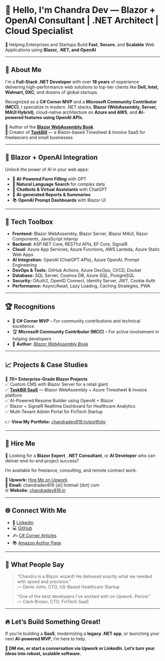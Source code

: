 # 👋 Hello, I'm Chandra Dev — Blazor + OpenAI Consultant | .NET Architect | Cloud Specialist  

🎯 Helping Enterprises and Startups Build **Fast**, **Secure**, and **Scalable** Web Applications using **Blazor, .NET, and OpenAI**  

---

## 🚀 About Me  

I'm a **Full-Stack .NET Developer** with over **18 years** of experience delivering high-performance web solutions to top-tier clients like **Dell, Intel, Walmart, DXC**, and dozens of global startups.  

Recognized as a **C# Corner MVP** and a **Microsoft Community Contributor (MCC)**, I specialize in modern .NET stacks, **Blazor (WebAssembly, Server, MAUI Hybrid)**, cloud-native architecture on **Azure and AWS**, and **AI-powered features using OpenAI APIs**.  

📘 Author of the [**Blazor WebAssembly Book**](https://rb.gy/epbotq)  
🧾 Creator of [**TaskBill**](https://taskbill.online) — a Blazor-based Timesheet & Invoice SaaS for freelancers and small businesses  

---

## 🧠 Blazor + OpenAI Integration  

Unlock the power of AI in your web apps:  

- 🧾 **AI-Powered Form Filling** with GPT  
- 🧠 **Natural Language Search** for complex data  
- 💬 **Chatbots & Virtual Assistants** with ChatGPT  
- 📄 **AI-generated Reports & Summaries**  
- 📚 **OpenAI Prompt Dashboards** with Blazor UI  

---

## 🧰 Tech Toolbox  

- **Frontend:** Blazor WebAssembly, Blazor Server, Blazor MAUI, Razor Components, JavaScript Interop  
- **Backend:** ASP.NET Core, RESTful APIs, EF Core, SignalR  
- **Cloud:** Azure App Services, Azure Functions, AWS Lambda, Azure Static Web Apps  
- **AI Integration:** OpenAI (ChatGPT APIs), Azure OpenAI, Prompt Engineering  
- **DevOps & Tools:** GitHub Actions, Azure DevOps, CI/CD, Docker  
- **Database:** SQL Server, Cosmos DB, Azure SQL, PostgreSQL  
- **Security:** OAuth2, OpenID Connect, Identity Server, JWT, Cookie Auth  
- **Performance:** Async/Await, Lazy Loading, Caching Strategies, PWA  

---

## 🏆 Recognitions  

- 🏅 **C# Corner MVP** – For community contributions and technical excellence  
- 🏆 **Microsoft Community Contributor (MCC)** – For active involvement in helping developers  
- 📘 **Author:** [*Blazor WebAssembly Book*](https://a.co/d/01R4OUyk)  

---

## 📈 Projects & Case Studies  

🧱 **70+ Enterprise-Grade Blazor Projects**  
✅ Custom CMS with Blazor Server for a retail giant  
✅ [**TaskBill SaaS**](https://taskbill.online) — Blazor WebAssembly + Azure Timesheet & Invoice platform  
✅ AI-Powered Resume Builder using OpenAI + Blazor  
✅ Blazor + SignalR Realtime Dashboard for Healthcare Analytics  
✅ Multi-Tenant Admin Portal for FinTech Startup  

👉 **View My Portfolio:** [chandradev819.in/portfolio](https://chandradev819.in/portfolio/)  

---

## 💼 Hire Me  

📌 Looking for a **Blazor Expert**, **.NET Consultant**, or **AI Developer** who can deliver end-to-end project success?  

I’m available for freelance, consulting, and remote contract work.  

🔗 **Upwork:** [Hire Me on Upwork](https://www.upwork.com/freelancers/~019c71ba664f7209a2)  
📧 **Email:** chandradev819 [at] hotmail [dot] com  
🌐 **Website:** [chandradev819.in](https://chandradev819.in)  

---

## 🌐 Connect With Me  

- 🔗 [LinkedIn](https://www.linkedin.com/in/chandradev819/)  
- 💻 [GitHub](https://github.com/Chandradev819)  
- ✍️ [C# Corner Articles](https://www.c-sharpcorner.com/members/chandradev)  
- 📚 [Amazon Author Page](https://a.co/d/01R4OUyk)  

---

## 💬 What People Say  

> “Chandra is a Blazor wizard! He delivered exactly what we needed with speed and precision.”  
> — Denis John, CTO, US-Based Healthcare Startup  

> “One of the best developers I’ve worked with on Upwork. Period.”  
> — Clark Brown, CTO, FinTech SaaS  

---

## 🔥 Let’s Build Something Great!  

If you're building a **SaaS**, modernizing a **legacy .NET app**, or launching your next **AI-powered MVP**, I’m here to help.  

**👋 DM me, or start a conversation via Upwork or LinkedIn. Let’s turn your ideas into robust, scalable software.**  
